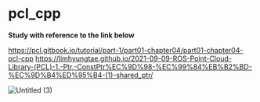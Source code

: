 # pcl_cpp

**Study with reference to the link below**


https://pcl.gitbook.io/tutorial/part-1/part01-chapter04/part01-chapter04-pcl-cpp
https://limhyungtae.github.io/2021-09-09-ROS-Point-Cloud-Library-(PCL)-1.-Ptr,-ConstPtr%EC%9D%98-%EC%99%84%EB%B2%BD-%EC%9D%B4%ED%95%B4-(1)-shared_ptr/


![Untitled (3)](https://github.com/lidarmansiwon/pcl_cpp/assets/117976120/9e450d6f-6799-4c32-b53b-58b73946f1a9)

